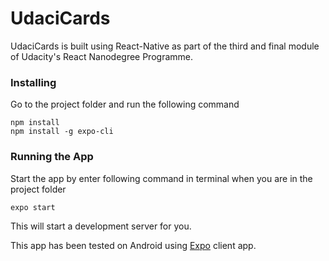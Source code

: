 # UdaciCards
UdaciCards is built using React-Native as part of the third and final module of Udacity's React Nanodegree Programme.

### Installing

Go to the project folder and run the following command

```
npm install
npm install -g expo-cli
```

### Running the App

Start the app by enter following command in terminal when you are in the project folder

```
expo start
```
This will start a development server for you.

This app has been tested on Android using [Expo](https://expo.io/) client app.